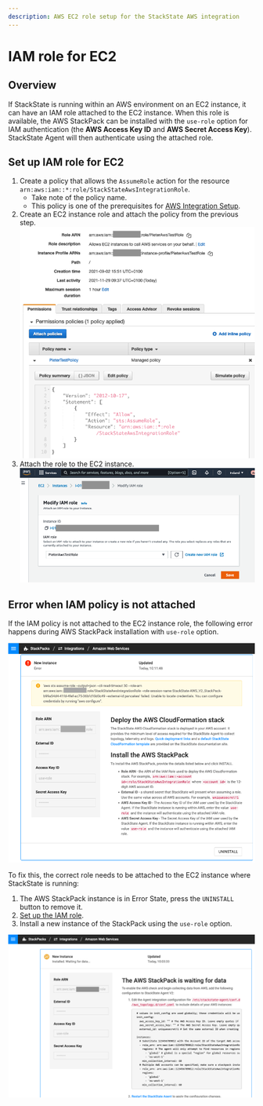 ```yaml
---
description: AWS EC2 role setup for the StackState AWS integration
---
```


# IAM role for EC2

## Overview

If StackState is running within an AWS environment on an EC2 instance, it can have an IAM role attached to the EC2 instance. When this role is available, the AWS StackPack can be installed with the `use-role` option for IAM authentication (the **AWS Access Key ID** and **AWS Secret Access Key**). StackState Agent will then authenticate using the attached role. 

## Set up IAM role for EC2

1. Create a policy that allows the `AssumeRole` action for the resource `arn:aws:iam::*:role/StackStateAwsIntegrationRole`.
   * Take note of the policy name.
   * This policy is one of the prerequisites for [AWS Integration Setup](/stackpacks/integrations/aws/aws.md#prerequisites).
2. Create an EC2 instance role and attach the policy from the previous step. 
   ![Policy for assume role](/.gitbook/assets/sts_on_ec2_aws_stp_02.png)
3. Attach the role to the EC2 instance.
   ![Attach ](/.gitbook/assets/sts_on_ec2_aws_stp_03.png)

## Error when IAM policy is not attached 

If the IAM policy is not attached to the EC2 instance role, the following error happens during AWS StackPack installation with `use-role` option.

![Failed AWS installation](/.gitbook/assets/sts_on_ec2_aws_stp_01.png)

To fix this, the correct role needs to be attached to the EC2 instance where StackState is running:

1. The AWS StackPack instance is in Error State, press the `UNINSTALL` button to remove it.
2. [Set up the IAM role](#set-up-iam-role-for-ec2).
3. Install a new instance of the StackPack using the `use-role` option.

![Successful install with `use-role`](../../.././.gitbook/assets/sts_on_ec2_aws_stp_04.png)


